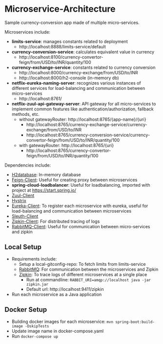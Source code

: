 # Microservice-Architecture
Sample currency-conversion app made of multiple micro-services.

Microservices include:
- **limits-service**: manages constants related to deployment
    - http://localhost:8888/limits-service/default
- **currency-conversion-service**: calculates equivalent value in currency
    - http://localhost:8100/currency-convertor-feign/from/USD/to/INR/quantity/100
- **currency-exchange-service**: constants related to currency conversion
    - http://localhost:8000/currency-exchange/from/USD/to/INR
    - http://localhost:8000/h2-console (in-memory db)
- **netflix-eureka-naming-server**: recognizes various instances of different services for load-balancing and communication between micro-services
    - http://localhost:8761/
- **netflix-zuul-api-gateway-server**: API gateway for all micro-services to implement common features like authentication/authorization, fallback methods, etc.
    - without gatewayRouter: http://localhost:8765/{app-name}/{uri}
        - http://localhost:8765/currency-exchange-service/currency-exchange/from/USD/to/INR
        - http://localhost:8765/currency-conversion-service/currency-convertor-feign/from/USD/to/INR/quantity/100
    - with gatewayRouter: http://localhost:8765/{uri}
        - http://localhost:8765/currency-convertor-feign/from/USD/to/INR/quantity/100


Dependencies include:
- [H2database](https://mvnrepository.com/artifact/com.h2database/h2): In-memory database
- [Feign-Client](https://mvnrepository.com/artifact/org.springframework.cloud/spring-cloud-starter-feign): Useful for creating proxy between microservices
- **spring-cloud-loadbalancer**: Useful for loadbalancing, imported with project at https://start.spring.io/
- [Zuul-Client](https://mvnrepository.com/artifact/org.springframework.cloud/spring-cloud-starter-netflix-zuul)
- [Hystrix](https://mvnrepository.com/artifact/org.springframework.cloud/spring-cloud-starter-netflix-hystrix)
- [Eureka-Client](https://mvnrepository.com/artifact/org.springframework.cloud/spring-cloud-starter-netflix-eureka-client): To register each microservice with eureka, useful for load-balancing and communication between microservices
- [Sleuth-Client](https://mvnrepository.com/artifact/org.springframework.cloud/spring-cloud-starter-sleuth)
- [Zipkin-Client](https://mvnrepository.com/artifact/org.springframework.cloud/spring-cloud-starter-zipkin): For distributed tracing of logs
- [RabbitMQ-Client](https://mvnrepository.com/artifact/org.springframework.amqp/spring-rabbit): Useful for communication between micro-services and zipkin

## Local Setup
- Requirements include:
    - Setup a local-gitconfig-repo: To fetch limits from limits-service
    - [RabbitMQ](https://www.digitalocean.com/community/tutorials/how-to-install-and-manage-rabbitmq): For communication between the microservices and Zipkin
    - [Zipkin](https://zipkin.io/pages/quickstart): To trace logs of different microservices at a single place
        - Run at commandline: `RABBIT_URI=amqp://localhost java -jar zipkin.jar`
        - Default url: http://localhost:9411/zipkin
- Run each microservice as a Java application

## Docker Setup
- Building docker images for each microservice: `mvn spring-boot:build-image -DskipTests`
- Update image name in docker-compose.yaml
- Run `docker-compose up`